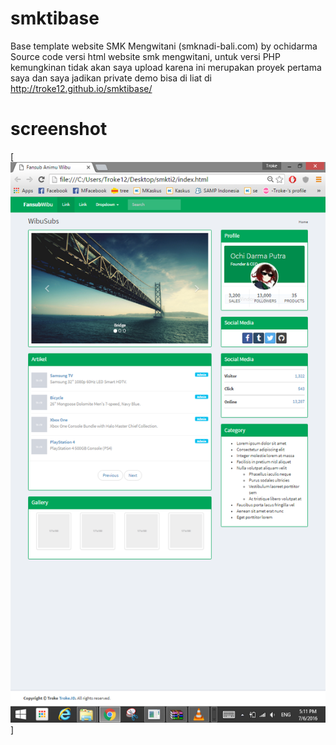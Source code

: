# smktibase
Base template website SMK Mengwitani (smknadi-bali.com) by ochidarma
Source code versi html website smk mengwitani, 
untuk versi PHP kemungkinan tidak akan saya upload karena ini merupakan proyek pertama saya dan saya jadikan private
demo bisa di liat di http://troke12.github.io/smktibase/

# screenshot
[![screenshot](https://raw.githubusercontent.com/troke12/smktibase/master/screenshot.PNG)]
